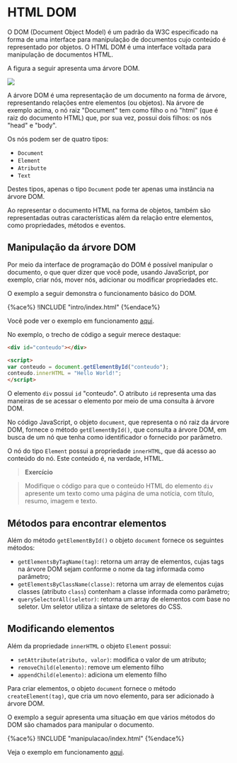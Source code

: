 # HTML DOM

O DOM (Document Object Model) é um padrão da W3C especificado na forma de uma interface para manipulação de documentos cujo conteúdo é representado por objetos. O HTML DOM é uma interface voltada para manipulação de documentos HTML.

A figura a seguir apresenta uma árvore DOM.

![](http://www.w3schools.com/js/pic_htmltree.gif)

A árvore DOM é uma representação de um documento na forma de árvore, representando relações entre elementos (ou objetos). Na árvore de exemplo acima, o nó raiz "Document" tem como filho o nó "html" (que é raiz do documento HTML) que, por sua vez, possui dois filhos: os nós "head" e "body".

Os nós podem ser de quatro tipos:
* `Document`
* `Element`
* `Atributte`
* `Text`

Destes tipos, apenas o tipo `Document` pode ter apenas uma instância na árvore DOM.

Ao representar o documento HTML na forma de objetos, também são representadas outras características além da relação entre elementos, como propriedades, métodos e eventos.

## Manipulação da árvore DOM

Por meio da interface de programação do DOM é possível manipular o documento, o que quer dizer que você pode, usando JavaScript, por exemplo, criar nós, mover nós, adicionar ou modificar propriedades etc.

O exemplo a seguir demonstra o funcionamento básico do DOM.

{%ace%}
!INCLUDE "intro/index.html"
{%endace%}

Você pode ver o exemplo em funcionamento [aqui](http://embed.plnkr.co/A8JOWp4A85IzNE4NBzNW/preview).

No exemplo, o trecho de código a seguir merece destaque:

```html
<div id="conteudo"></div>

<script>
var conteudo = document.getElementById("conteudo");
conteudo.innerHTML = "Hello World!";
</script>
```

O elemento `div` possui `id` "conteudo". O atributo `id` representa uma das maneiras de se acessar o elemento por meio de uma consulta à árvore DOM.

No código JavaScript, o objeto `document`, que representa o nó raiz da árvore DOM, fornece o método `getElementById()`, que consulta a árvore DOM, em busca de um nó que tenha como identificador o fornecido por parâmetro.

O nó do tipo `Element` possui a propriedade `innerHTML`, que dá acesso ao conteúdo do nó. Este conteúdo é, na verdade, HTML.

> **Exercício**

> Modifique o código para que o conteúdo HTML do elemento `div` apresente um texto como uma página de uma notícia, com título, resumo, imagem e texto.  

## Métodos para encontrar elementos

Além do método `getElementById()` o objeto `document` fornece os seguintes métodos:
* `getElementsByTagName(tag)`: retorna um array de elementos, cujas tags na árvore DOM sejam conforme o nome da tag informada como parâmetro;
* `getElementsByClassName(classe)`: retorna um array de elementos cujas classes (atributo `class`) contenham a classe informada como parâmetro;
* `querySelectorAll(seletor)`: retorna um array de elementos com base no seletor. Um seletor utiliza a sintaxe de seletores do CSS.

## Modificando elementos

Além da propriedade `innerHTML` o objeto `Element` possui:
* `setAttribute(atributo, valor)`: modifica o valor de um atributo;
* `removeChild(elemento)`: remove um elemento filho
* `appendChild(elemento)`: adiciona um elemento filho

Para criar elementos, o objeto `document` fornece o método `createElement(tag)`, que cria um novo elemento, para ser adicionado à árvore DOM.

O exemplo a seguir apresenta uma situação em que vários métodos do DOM são chamados para manipular o documento.

{%ace%}
!INCLUDE "manipulacao/index.html"
{%endace%}

Veja o exemplo em funcionamento [aqui](http://embed.plnkr.co/X37GpqvFnKFvzaU85z9U/preview).
